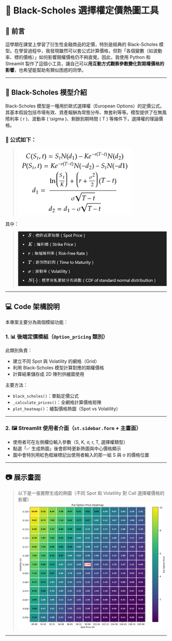 # 🧮 Black-Scholes 選擇權定價熱圖工具

## 📘 前言

這學期在課堂上學習了衍生性金融商品的定價，特別是經典的 Black-Scholes 模型。在學習過程中，我發現雖然可以套公式計算價格，但對「各個變數（如波動率、標的價格）」如何影響期權價格仍不夠直覺。因此，我使用 Python 和 Streamlit 製作了這個小工具，讓自己可以**用互動方式觀察參數變化對期權價格的影響**，也希望能幫助有類似困惑的同學。

---

## 📐 Black-Scholes 模型介紹

Black-Scholes 模型是一種用於歐式選擇權（European Options）的定價公式。其基本假設包括市場有效、資產報酬為常態分布、無套利等等。模型提供了在無風險利率 \( r \)、波動率 \( \sigma \)、剩餘到期時間 \( T \) 等條件下，選擇權的理論價格。

### 📄 公式如下：

> ![example](./bsmodel.png)


其中：
> ![example](./bs變數介紹.png)


---

## 💻 Code 架構說明

本專案主要分為兩個模組功能：

### 1. 📊 後端定價模組（`Option_pricing` 類別）

此類別負責：
- 建立不同 Spot 與 Volatility 的網格（Grid）
- 利用 Black-Scholes 模型計算對應的期權價格
- 計算結果儲存成 2D 陣列供繪圖使用

主要方法：
- `black_scholes()`：單點定價公式  
- `_calculate_prices()`：全網格計算價格矩陣  
- `plot_heatmap()`：繪製價格熱圖（Spot vs Volatility）

---

### 2. 🖼️ Streamlit 使用者介面（`st.sidebar.form` + 主畫面）

- 使用者可在左側欄位輸入參數（S, K, σ, r, T, 選擇權類型）
- 點選「✅ 生成熱圖」後會即時更新熱圖與中心價格顯示
- 圖中會特別用紅色框線標記出使用者輸入的那一組 S 與 σ 的價格位置

---

## 📷 展示畫面

> 以下是一張實際生成的熱圖（不同 Spot 和 Volatility 對 Call 選擇權價格的影響）  
> ![example](./image.png)

---
